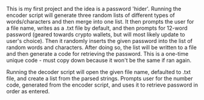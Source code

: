 This is my first project and the idea is a password 'hider'. Running the encoder script will generate three random lists of different types of words/characters and then merge into one list.
It then prompts the user for a file name, writes as a .txt file by default, and then prompts for 12-word password (geared towards crypto wallets, but will most likely update to user's choice). Then it randomly inserts the given password into the list of random words and characters.
After doing so, the list will be written to a file and then generate a code for  retrieving the password. This is a one-time unique code - must copy down because it won't be the same if ran again. 

Running the decoder script will open the given file name, defaulted to .txt file, and create a list from the parsed strings. 
Prompts user for the number code, generated from the encoder script, and uses it to retrieve password in order as entered. 
